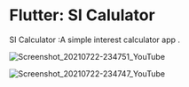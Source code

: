 # Flutter: SI Calulator
SI Calculator :A simple interest calculator app .


![Screenshot_20210722-234751_YouTube](https://user-images.githubusercontent.com/65516859/126690312-3739b4b9-37fb-4db7-88e7-e0b7a38b6862.jpg)

![Screenshot_20210722-234747_YouTube](https://user-images.githubusercontent.com/65516859/126690127-f373405f-bd43-429b-b726-6a56c70ad3a8.jpg)

